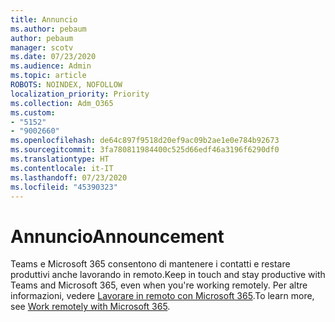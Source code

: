 ```yaml
---
title: Annuncio
ms.author: pebaum
author: pebaum
manager: scotv
ms.date: 07/23/2020
ms.audience: Admin
ms.topic: article
ROBOTS: NOINDEX, NOFOLLOW
localization_priority: Priority
ms.collection: Adm_O365
ms.custom:
- "5152"
- "9002660"
ms.openlocfilehash: de64c897f9518d20ef9ac09b2ae1e0e784b92673
ms.sourcegitcommit: 3fa780811984400c525d66edf46a3196f6290df0
ms.translationtype: HT
ms.contentlocale: it-IT
ms.lasthandoff: 07/23/2020
ms.locfileid: "45390323"
---
```

# <a name="announcement"></a><span data-ttu-id="4a484-102">Annuncio</span><span class="sxs-lookup"><span data-stu-id="4a484-102">Announcement</span></span>

<span data-ttu-id="4a484-103">Teams e Microsoft 365 consentono di mantenere i contatti e restare produttivi anche lavorando in remoto.</span><span class="sxs-lookup"><span data-stu-id="4a484-103">Keep in touch and stay productive with Teams and Microsoft 365, even when you're working remotely.</span></span> <span data-ttu-id="4a484-104">Per altre informazioni, vedere [Lavorare in remoto con Microsoft 365](https://aka.ms/remote-work).</span><span class="sxs-lookup"><span data-stu-id="4a484-104">To learn more, see [Work remotely with Microsoft 365](https://aka.ms/remote-work).</span></span>
